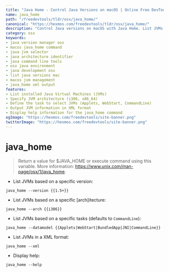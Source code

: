 ```yaml
---
title: "Java Home - Control Java Versions on macOS | Online Free DevTools by Hexmos"
name: java_home
path: "/freedevtools/tldr/osx/java_home/"
canonical: "https://hexmos.com/freedevtools/tldr/osx/java_home/"
description: "Control Java versions on macOS with Java Home. List JVMs, specify architecture, and format output in XML. Free online tool, no registration required."
category: osx
keywords:
- java version manager osx
- macos java_home command
- java jvm selector
- java architecture identifier
- java command line tools
- osx java environment
- java development osx
- list java versions mac
- macos jvm management
- java_home xml output
features:
- List installed Java Virtual Machines (JVMs)
- Specify JVM architecture (i386, x86_64)
- Define the task to select JVMs (Applets, WebStart, CommandLine)
- Output JVM information in XML format
- Display help information for the java_home command
ogImage: "https://hexmos.com/freedevtools/site-banner.png"
twitterImage: "https://hexmos.com/freedevtools/site-banner.png"
---
```


# java_home

> Return a value for $JAVA_HOME or execute command using this variable.
> More information: <https://www.unix.com/man-page/osx/1/java_home>.

- List JVMs based on a specific version:

`java_home --version {{1.5+}}`

- List JVMs based on a specific [arch]itecture:

`java_home --arch {{i386}}`

- List JVMs based on a specific tasks (defaults to `CommandLine`):

`java_home --datamodel {{Applets|WebStart|BundledApp|JNI|CommandLine}}`

- List JVMs in a XML format:

`java_home --xml`

- Display help:

`java_home --help`
